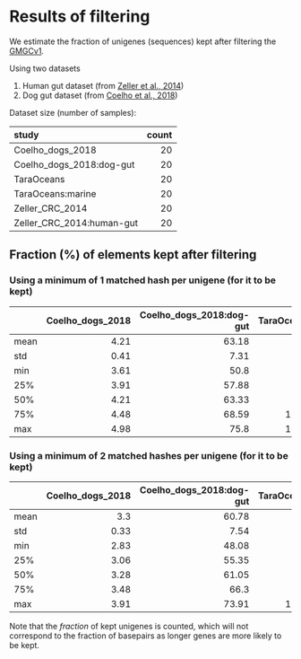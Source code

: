 
# Results of filtering

We estimate the fraction of unigenes (sequences) kept after filtering the
[GMGCv1](https://gmgc.embl.de).

Using two datasets

1. Human gut dataset (from [Zeller et al., 2014](https://doi.org/10.15252/msb.20145645))
1. Dog gut dataset (from [Coelho et al., 2018](https://microbiomejournal.biomedcentral.com/articles/10.1186/s40168-018-0450-3))

Dataset size (number of samples):

| study                     |   count |
|:--------------------------|--------:|
| Coelho_dogs_2018          |      20 |
| Coelho_dogs_2018:dog-gut  |      20 |
| TaraOceans                |      20 |
| TaraOceans:marine         |      20 |
| Zeller_CRC_2014           |      20 |
| Zeller_CRC_2014:human-gut |      20 |

## Fraction (%) of elements kept after filtering

### Using a minimum of 1 matched hash per unigene (for it to be kept)
|      |   Coelho_dogs_2018 |   Coelho_dogs_2018:dog-gut |   TaraOceans |   TaraOceans:marine |   Zeller_CRC_2014 |   Zeller_CRC_2014:human-gut |
|:-----|-------------------:|---------------------------:|-------------:|--------------------:|------------------:|----------------------------:|
| mean |               4.21 |                      63.18 |         8.48 |               25.21 |              5.83 |                       28.04 |
| std  |               0.41 |                       7.31 |         4.5  |               14.39 |              1.03 |                        4.78 |
| min  |               3.61 |                      50.8  |         2.04 |                5.68 |              2.69 |                       12.97 |
| 25%  |               3.91 |                      57.88 |         3.13 |                7.71 |              5.3  |                       25.86 |
| 50%  |               4.21 |                      63.33 |        10    |               29.35 |              5.94 |                       28.73 |
| 75%  |               4.48 |                      68.59 |        12.07 |               35.48 |              6.51 |                       30.72 |
| max  |               4.98 |                      75.8  |        13.99 |               43.67 |              7.13 |                       34.06 |

### Using a minimum of 2 matched hashes per unigene (for it to be kept)
|      |   Coelho_dogs_2018 |   Coelho_dogs_2018:dog-gut |   TaraOceans |   TaraOceans:marine |   Zeller_CRC_2014 |   Zeller_CRC_2014:human-gut |
|:-----|-------------------:|---------------------------:|-------------:|--------------------:|------------------:|----------------------------:|
| mean |               3.3  |                      60.78 |         6.84 |               21.56 |              4.97 |                       25.6  |
| std  |               0.33 |                       7.54 |         3.89 |               12.89 |              0.92 |                        4.63 |
| min  |               2.83 |                      48.08 |         1.63 |                4.47 |              2.16 |                       11.12 |
| 25%  |               3.06 |                      55.35 |         2.1  |                5.81 |              4.53 |                       23.49 |
| 50%  |               3.28 |                      61.05 |         7.95 |               24.88 |              5.08 |                       26.28 |
| 75%  |               3.48 |                      66.3  |         9.94 |               30.84 |              5.58 |                       28.26 |
| max  |               3.91 |                      73.91 |        11.87 |               38.78 |              6.15 |                       31.51 |


Note that the _fraction_ of kept unigenes is counted, which will not correspond
to the fraction of basepairs as longer genes are more likely to be kept.

